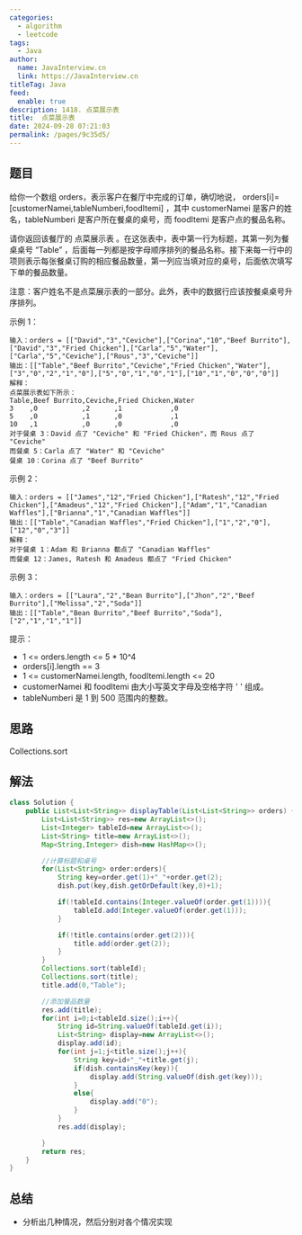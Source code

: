 ```yaml
---
categories: 
  - algorithm
  - leetcode
tags: 
  - Java
author: 
  name: JavaInterview.cn
  link: https://JavaInterview.cn
titleTag: Java
feed: 
  enable: true
description: 1418. 点菜展示表
title:  点菜展示表
date: 2024-09-28 07:21:03
permalink: /pages/9c35d5/
---
```


## 题目
给你一个数组 orders，表示客户在餐厅中完成的订单，确切地说， orders[i]=[customerNamei,tableNumberi,foodItemi] ，其中 customerNamei 是客户的姓名，tableNumberi 是客户所在餐桌的桌号，而 foodItemi 是客户点的餐品名称。

请你返回该餐厅的 点菜展示表 。在这张表中，表中第一行为标题，其第一列为餐桌桌号 “Table” ，后面每一列都是按字母顺序排列的餐品名称。接下来每一行中的项则表示每张餐桌订购的相应餐品数量，第一列应当填对应的桌号，后面依次填写下单的餐品数量。

注意：客户姓名不是点菜展示表的一部分。此外，表中的数据行应该按餐桌桌号升序排列。



示例 1：

    输入：orders = [["David","3","Ceviche"],["Corina","10","Beef Burrito"],["David","3","Fried Chicken"],["Carla","5","Water"],["Carla","5","Ceviche"],["Rous","3","Ceviche"]]
    输出：[["Table","Beef Burrito","Ceviche","Fried Chicken","Water"],["3","0","2","1","0"],["5","0","1","0","1"],["10","1","0","0","0"]]
    解释：
    点菜展示表如下所示：
    Table,Beef Burrito,Ceviche,Fried Chicken,Water
    3    ,0           ,2      ,1            ,0
    5    ,0           ,1      ,0            ,1
    10   ,1           ,0      ,0            ,0
    对于餐桌 3：David 点了 "Ceviche" 和 "Fried Chicken"，而 Rous 点了 "Ceviche"
    而餐桌 5：Carla 点了 "Water" 和 "Ceviche"
    餐桌 10：Corina 点了 "Beef Burrito"
示例 2：

    输入：orders = [["James","12","Fried Chicken"],["Ratesh","12","Fried Chicken"],["Amadeus","12","Fried Chicken"],["Adam","1","Canadian Waffles"],["Brianna","1","Canadian Waffles"]]
    输出：[["Table","Canadian Waffles","Fried Chicken"],["1","2","0"],["12","0","3"]]
    解释：
    对于餐桌 1：Adam 和 Brianna 都点了 "Canadian Waffles"
    而餐桌 12：James, Ratesh 和 Amadeus 都点了 "Fried Chicken"
示例 3：

    输入：orders = [["Laura","2","Bean Burrito"],["Jhon","2","Beef Burrito"],["Melissa","2","Soda"]]
    输出：[["Table","Bean Burrito","Beef Burrito","Soda"],["2","1","1","1"]]


提示：

* 1 <= orders.length <= 5 * 10^4
* orders[i].length == 3
* 1 <= customerNamei.length, foodItemi.length <= 20
* customerNamei 和 foodItemi 由大小写英文字母及空格字符 ' ' 组成。
* tableNumberi 是 1 到 500 范围内的整数。

## 思路

Collections.sort

## 解法
```java
class Solution {
    public List<List<String>> displayTable(List<List<String>> orders) {
        List<List<String>> res=new ArrayList<>();
        List<Integer> tableId=new ArrayList<>();
        List<String> title=new ArrayList<>();
        Map<String,Integer> dish=new HashMap<>();

        //计算标题和桌号
        for(List<String> order:orders){
            String key=order.get(1)+"_"+order.get(2);
            dish.put(key,dish.getOrDefault(key,0)+1);

            if(!tableId.contains(Integer.valueOf(order.get(1)))){
                tableId.add(Integer.valueOf(order.get(1)));
            }   

            if(!title.contains(order.get(2))){
                title.add(order.get(2));
            }          
        }
        Collections.sort(tableId);
        Collections.sort(title);
        title.add(0,"Table");

        //添加餐品数量
        res.add(title);
        for(int i=0;i<tableId.size();i++){
            String id=String.valueOf(tableId.get(i));
            List<String> display=new ArrayList<>();
            display.add(id);
            for(int j=1;j<title.size();j++){
                String key=id+"_"+title.get(j);
                if(dish.containsKey(key)){
                    display.add(String.valueOf(dish.get(key)));
                }
                else{
                    display.add("0");
                }
            }
            res.add(display);

        }
        return res;
    }
}

```

## 总结

- 分析出几种情况，然后分别对各个情况实现 
